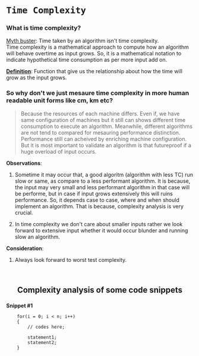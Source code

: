 # ```Time Complexity```

### **What is time complexity?**  

<ins>Myth buster</ins>: Time taken by an algorithm isn't time complexity.  
Time complexity is a mathematical approach to compute how an algorithm will behave overtime as input grows. So, it is a mathematical notation to indicate hypothetical time consumption as per more input add on.

<ins>**Definition**</ins>: Function that give us the relationship about how the time will grow as the input grows.

### **So why don't we just mesaure time complexity in more human readable unit forms like cm, km etc?**

> Because the resources of each machine differs. Even if, we have same configuration of machines but it still can shows different time consumption to execute an algorithm. Meanwhile, different algorithms are not tend to compared for mesauring performance distinction. Performance still can acheived by enriching machine configuration. But it is most important to validate an algorithm is that futureproof if a huge overload of input occurs.

**Observations**:

1. Sometime it may occur that, a good algoritm (algorithm with less TC) run slow or same, as compare to a less performant algorithm. It is because, the input may very small and less performant algorithm in that case will be performe, but in case if input grows extensively this will ruins performance. So, it depends case to case, where and when should implement an algorithm. That is because, complexity analysis is very crucial.

2. In time complexity we don't care about smaller inputs rather we look forward to extensive input whether it would occur blunder and running slow an algorithm.

**Consideration**:

1. Always look forward to worst test complexity.

&nbsp;

## <p align="center"><b>Complexity analysis of some code snippets </b></p>

**Snippet #1**

```
    for(i = 0; i < n; i++)
    {
        // codes here;

        statement1;
        statement2;
    }
```

